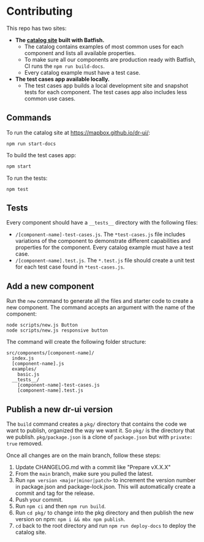 # Contributing

This repo has two sites:

- **The [catalog site](https://mapbox.github.io/dr-ui/) built with Batfish.**
  - The catalog contains examples of most common uses for each component and lists all available properties.
  - To make sure all our components are production ready with Batfish, CI runs the `npm run build-docs`.
  - Every catalog example must have a test case.
- **The test cases app available locally.**
  - The test cases app builds a local development site and snapshot tests for each component. The test cases app also includes less common use cases.

## Commands

To run the catalog site at https://mapbox.github.io/dr-ui/:

```
npm run start-docs
```

To build the test cases app:

```bash
npm start
```

To run the tests:

```
npm test
```

## Tests

Every component should have a `__tests__` directory with the following files:

- `/[component-name]-test-cases.js`. The `*test-cases.js` file includes variations of the component to demonstrate different capabilities and properties for the component. Every catalog example must have a test case.
- `/[component-name].test.js`. The `*.test.js` file should create a unit test for each test case found in `*test-cases.js`.

## Add a new component

Run the `new` command to generate all the files and starter code to create a new component. The command accepts an argument with the name of the component:

```
node scripts/new.js Button
node scripts/new.js responsive button
```

The command will create the following folder structure:

```
src/components/[component-name]/
  index.js
  [component-name].js
  examples/
    basic.js
  __tests__/
    [component-name]-test-cases.js
    [component-name].test.js
```

## Publish a new dr-ui version

The `build` command creates a `pkg/` directory that contains the code we want to publish, organized the way we want it. So `pkg/` is the directory that we publish. `pkg/package.json` is a clone of `package.json` but with `private: true` removed.

Once all changes are on the main branch, follow these steps:

1. Update CHANGELOG.md with a commit like "Prepare vX.X.X"
2. From the `main` branch, make sure you pulled the latest.
3. Run `npm version <major|minor|patch>` to increment the version number in package.json and package-lock.json. This will automatically create a commit and tag for the release.
4. Push your commit.
5. Run `npm ci` and then `npm run build`.
6. Run `cd pkg/` to change into the pkg directory and then publish the new version on npm: `npm i && mbx npm publish`.
7. `cd` back to the root directory and run `npm run deploy-docs` to deploy the catalog site.
